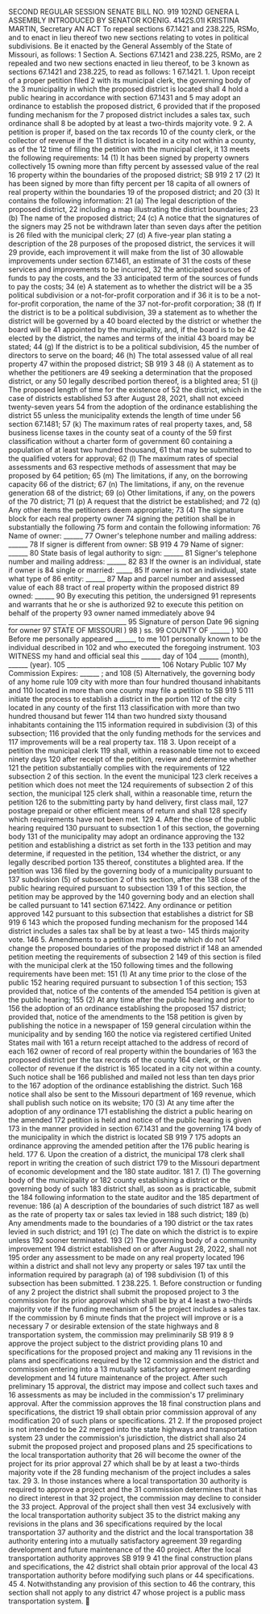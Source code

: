 SECOND REGULAR SESSION
SENATE BILL NO. 919
102ND GENERA L ASSEMBLY
INTRODUCED BY SENATOR KOENIG.
4142S.01I KRISTINA MARTIN, Secretary
AN ACT
To repeal sections 67.1421 and 238.225, RSMo, and to enact in lieu thereof two new sections
relating to votes in political subdivisions.
Be it enacted by the General Assembly of the State of Missouri, as follows:
1 Section A. Sections 67.1421 and 238.225, RSMo, are
2 repealed and two new sections enacted in lieu thereof, to be
3 known as sections 67.1421 and 238.225, to read as follows:
1 67.1421. 1. Upon receipt of a proper petition filed
2 with its municipal clerk, the governing body of the
3 municipality in which the proposed district is located shall
4 hold a public hearing in accordance with section 67.1431 and
5 may adopt an ordinance to establish the proposed district,
6 provided that if the proposed funding mechanism for the
7 proposed district includes a sales tax, such ordinance shall
8 be adopted by at least a two-thirds majority vote.
9 2. A petition is proper if, based on the tax records
10 of the county clerk, or the collector of revenue if the
11 district is located in a city not within a county, as of the
12 time of filing the petition with the municipal clerk, it
13 meets the following requirements:
14 (1) It has been signed by property owners collectively
15 owning more than fifty percent by assessed value of the real
16 property within the boundaries of the proposed district;
SB 919 2
17 (2) It has been signed by more than fifty percent per
18 capita of all owners of real property within the boundaries
19 of the proposed district; and
20 (3) It contains the following information:
21 (a) The legal description of the proposed district,
22 including a map illustrating the district boundaries;
23 (b) The name of the proposed district;
24 (c) A notice that the signatures of the signers may
25 not be withdrawn later than seven days after the petition is
26 filed with the municipal clerk;
27 (d) A five-year plan stating a description of the
28 purposes of the proposed district, the services it will
29 provide, each improvement it will make from the list of
30 allowable improvements under section 67.1461, an estimate of
31 the costs of these services and improvements to be incurred,
32 the anticipated sources of funds to pay the costs, and the
33 anticipated term of the sources of funds to pay the costs;
34 (e) A statement as to whether the district will be a
35 political subdivision or a not-for-profit corporation and if
36 it is to be a not-for-profit corporation, the name of the
37 not-for-profit corporation;
38 (f) If the district is to be a political subdivision,
39 a statement as to whether the district will be governed by a
40 board elected by the district or whether the board will be
41 appointed by the municipality, and, if the board is to be
42 elected by the district, the names and terms of the initial
43 board may be stated;
44 (g) If the district is to be a political subdivision,
45 the number of directors to serve on the board;
46 (h) The total assessed value of all real property
47 within the proposed district;
SB 919 3
48 (i) A statement as to whether the petitioners are
49 seeking a determination that the proposed district, or any
50 legally described portion thereof, is a blighted area;
51 (j) The proposed length of time for the existence of
52 the district, which in the case of districts established
53 after August 28, 2021, shall not exceed twenty-seven years
54 from the adoption of the ordinance establishing the district
55 unless the municipality extends the length of time under
56 section 67.1481;
57 (k) The maximum rates of real property taxes, and,
58 business license taxes in the county seat of a county of the
59 first classification without a charter form of government
60 containing a population of at least two hundred thousand,
61 that may be submitted to the qualified voters for approval;
62 (l) The maximum rates of special assessments and
63 respective methods of assessment that may be proposed by
64 petition;
65 (m) The limitations, if any, on the borrowing capacity
66 of the district;
67 (n) The limitations, if any, on the revenue generation
68 of the district;
69 (o) Other limitations, if any, on the powers of the
70 district;
71 (p) A request that the district be established; and
72 (q) Any other items the petitioners deem appropriate;
73 (4) The signature block for each real property owner
74 signing the petition shall be in substantially the following
75 form and contain the following information:
76 Name of owner: ______
77 Owner's telephone number and mailing address: ______
78 If signer is different from owner:
SB 919 4
79 Name of signer: ______
80 State basis of legal authority to sign: ______
81 Signer's telephone number and mailing address: ______
82
83 If the owner is an individual, state if owner is
84 single or married: _____
85 If owner is not an individual, state what type of
86 entity: ______
87 Map and parcel number and assessed value of each
88 tract of real property within the proposed district
89 owned: ______
90 By executing this petition, the undersigned
91 represents and warrants that he or she is authorized
92 to execute this petition on behalf of the property
93 owner named immediately above
94 __________________ __________________
95 Signature of person Date
96 signing for owner
97 STATE OF MISSOURI )
98 ) ss.
99 COUNTY OF ______ )
100 Before me personally appeared ______, to me
101 personally known to be the individual described in
102 and who executed the foregoing instrument.
103 WITNESS my hand and official seal this ______ day of
104 ______ (month), ______ (year).
105 _____________________________
106 Notary Public
107 My Commission Expires: ______ ; and
108 (5) Alternatively, the governing body of any home rule
109 city with more than four hundred thousand inhabitants and
110 located in more than one county may file a petition to
SB 919 5
111 initiate the process to establish a district in the portion
112 of the city located in any county of the first
113 classification with more than two hundred thousand but fewer
114 than two hundred sixty thousand inhabitants containing the
115 information required in subdivision (3) of this subsection;
116 provided that the only funding methods for the services and
117 improvements will be a real property tax.
118 3. Upon receipt of a petition the municipal clerk
119 shall, within a reasonable time not to exceed ninety days
120 after receipt of the petition, review and determine whether
121 the petition substantially complies with the requirements of
122 subsection 2 of this section. In the event the municipal
123 clerk receives a petition which does not meet the
124 requirements of subsection 2 of this section, the municipal
125 clerk shall, within a reasonable time, return the petition
126 to the submitting party by hand delivery, first class mail,
127 postage prepaid or other efficient means of return and shall
128 specify which requirements have not been met.
129 4. After the close of the public hearing required
130 pursuant to subsection 1 of this section, the governing body
131 of the municipality may adopt an ordinance approving the
132 petition and establishing a district as set forth in the
133 petition and may determine, if requested in the petition,
134 whether the district, or any legally described portion
135 thereof, constitutes a blighted area. If the petition was
136 filed by the governing body of a municipality pursuant to
137 subdivision (5) of subsection 2 of this section, after the
138 close of the public hearing required pursuant to subsection
139 1 of this section, the petition may be approved by the
140 governing body and an election shall be called pursuant to
141 section 67.1422. Any ordinance or petition approved
142 pursuant to this subsection that establishes a district for
SB 919 6
143 which the proposed funding mechanism for the proposed
144 district includes a sales tax shall be by at least a two-
145 thirds majority vote.
146 5. Amendments to a petition may be made which do not
147 change the proposed boundaries of the proposed district if
148 an amended petition meeting the requirements of subsection 2
149 of this section is filed with the municipal clerk at the
150 following times and the following requirements have been met:
151 (1) At any time prior to the close of the public
152 hearing required pursuant to subsection 1 of this section;
153 provided that, notice of the contents of the amended
154 petition is given at the public hearing;
155 (2) At any time after the public hearing and prior to
156 the adoption of an ordinance establishing the proposed
157 district; provided that, notice of the amendments to the
158 petition is given by publishing the notice in a newspaper of
159 general circulation within the municipality and by sending
160 the notice via registered certified United States mail with
161 a return receipt attached to the address of record of each
162 owner of record of real property within the boundaries of
163 the proposed district per the tax records of the county
164 clerk, or the collector of revenue if the district is
165 located in a city not within a county. Such notice shall be
166 published and mailed not less than ten days prior to the
167 adoption of the ordinance establishing the district. Such
168 notice shall also be sent to the Missouri department of
169 revenue, which shall publish such notice on its website;
170 (3) At any time after the adoption of any ordinance
171 establishing the district a public hearing on the amended
172 petition is held and notice of the public hearing is given
173 in the manner provided in section 67.1431 and the governing
174 body of the municipality in which the district is located
SB 919 7
175 adopts an ordinance approving the amended petition after the
176 public hearing is held.
177 6. Upon the creation of a district, the municipal
178 clerk shall report in writing the creation of such district
179 to the Missouri department of economic development and the
180 state auditor.
181 7. (1) The governing body of the municipality or
182 county establishing a district or the governing body of such
183 district shall, as soon as is practicable, submit the
184 following information to the state auditor and the
185 department of revenue:
186 (a) A description of the boundaries of such district
187 as well as the rate of property tax or sales tax levied in
188 such district;
189 (b) Any amendments made to the boundaries of a
190 district or the tax rates levied in such district; and
191 (c) The date on which the district is to expire unless
192 sooner terminated.
193 (2) The governing body of a community improvement
194 district established on or after August 28, 2022, shall not
195 order any assessment to be made on any real property located
196 within a district and shall not levy any property or sales
197 tax until the information required by paragraph (a) of
198 subdivision (1) of this subsection has been submitted.
1 238.225. 1. Before construction or funding of any
2 project the district shall submit the proposed project to
3 the commission for its prior approval which shall be by at
4 least a two-thirds majority vote if the funding mechanism of
5 the project includes a sales tax. If the commission by
6 minute finds that the project will improve or is a necessary
7 or desirable extension of the state highways and
8 transportation system, the commission may preliminarily
SB 919 8
9 approve the project subject to the district providing plans
10 and specifications for the proposed project and making any
11 revisions in the plans and specifications required by the
12 commission and the district and commission entering into a
13 mutually satisfactory agreement regarding development and
14 future maintenance of the project. After such preliminary
15 approval, the district may impose and collect such taxes and
16 assessments as may be included in the commission's
17 preliminary approval. After the commission approves the
18 final construction plans and specifications, the district
19 shall obtain prior commission approval of any modification
20 of such plans or specifications.
21 2. If the proposed project is not intended to be
22 merged into the state highways and transportation system
23 under the commission's jurisdiction, the district shall also
24 submit the proposed project and proposed plans and
25 specifications to the local transportation authority that
26 will become the owner of the project for its prior approval
27 which shall be by at least a two-thirds majority vote if the
28 funding mechanism of the project includes a sales tax.
29 3. In those instances where a local transportation
30 authority is required to approve a project and the
31 commission determines that it has no direct interest in that
32 project, the commission may decline to consider the
33 project. Approval of the project shall then vest
34 exclusively with the local transportation authority subject
35 to the district making any revisions in the plans and
36 specifications required by the local transportation
37 authority and the district and the local transportation
38 authority entering into a mutually satisfactory agreement
39 regarding development and future maintenance of the
40 project. After the local transportation authority approves
SB 919 9
41 the final construction plans and specifications, the
42 district shall obtain prior approval of the local
43 transportation authority before modifying such plans or
44 specifications.
45 4. Notwithstanding any provision of this section to
46 the contrary, this section shall not apply to any district
47 whose project is a public mass transportation system.
